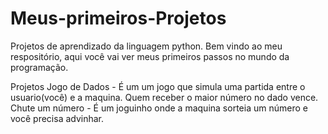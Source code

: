 # Meus-primeiros-Projetos
Projetos de aprendizado da linguagem python.
Bem vindo ao meu respositório, aqui você vai ver meus primeiros passos no mundo da programação.

Projetos 
Jogo de Dados - É um um jogo que simula uma partida entre o usuario(você)  e a maquina. Quem receber o maior número no dado vence.
Chute um número - É um joguinho onde a maquina sorteia um número e você precisa advinhar.
